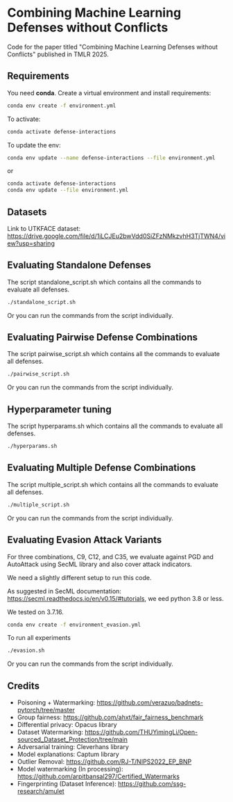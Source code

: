 # Combining Machine Learning Defenses without Conflicts

Code for the paper titled "Combining Machine Learning Defenses without Conflicts" published in TMLR 2025.

## Requirements

You need __conda__. Create a virtual environment and install requirements:

```bash
conda env create -f environment.yml
```

To activate:

```bash
conda activate defense-interactions
```

To update the env:

```bash
conda env update --name defense-interactions --file environment.yml
```

or

```bash
conda activate defense-interactions
conda env update --file environment.yml
```

## Datasets

Link to UTKFACE dataset: https://drive.google.com/file/d/1iLCJEu2bwVdd0SiZFzNMkzvhH3TjTWN4/view?usp=sharing


## Evaluating Standalone Defenses

The script standalone_script.sh which contains all the commands to evaluate all defenses.

```bash
./standalone_script.sh 
```
Or you can run the commands from the script individually.

## Evaluating Pairwise Defense Combinations

The script pairwise_script.sh which contains all the commands to evaluate all defenses.

```bash
./pairwise_script.sh 
```
Or you can run the commands from the script individually.


## Hyperparameter tuning

The script hyperparams.sh which contains all the commands to evaluate all defenses.

```bash
./hyperparams.sh 
```

## Evaluating Multiple Defense Combinations

The script multiple_script.sh which contains all the commands to evaluate all defenses.

```bash
./multiple_script.sh 
```
Or you can run the commands from the script individually.


## Evaluating Evasion Attack Variants

For three combinations, C9, C12, and C35, we evaluate against PGD and AutoAttack using SecML library and also cover attack indicators.

We need a slightly different setup to run this code. 

As suggested in SecML documentation: https://secml.readthedocs.io/en/v0.15/#tutorials, we eed python 3.8 or less.

We tested on  3.7.16.

```bash
conda env create -f environment_evasion.yml
```

To run all experiments
```bash
./evasion.sh 
```
Or you can run the commands from the script individually.

## Credits

- Poisoning + Watermarking: https://github.com/verazuo/badnets-pytorch/tree/master
- Group fairness: https://github.com/ahxt/fair_fairness_benchmark
- Differential privacy: Opacus library
- Dataset Watermarking: https://github.com/THUYimingLi/Open-sourced_Dataset_Protection/tree/main
- Adversarial training: Cleverhans library
- Model explanations: Captum library
- Outlier Removal: https://github.com/RJ-T/NIPS2022_EP_BNP
- Model watermarking (In processing): https://github.com/arpitbansal297/Certified_Watermarks
- Fingerprinting (Dataset Inference): https://github.com/ssg-research/amulet
